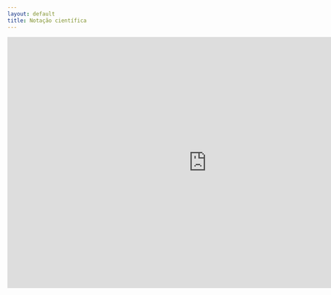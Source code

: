 ```yaml
---
layout: default
title: Notação científica
---
```


<iframe scrolling="no" title="Digite a medida, selecione as unidades de medida inicial e final e aperte o PLAY. Aperte o botão RESTAURAR para nova transformação." src="https://www.geogebra.org/material/iframe/id/fkkpzyte/width/899/height/568/border/888888/sfsb/true/smb/false/stb/false/stbh/false/ai/false/asb/false/sri/false/rc/false/ld/false/sdz/false/ctl/false" width="899px" height="568px" style="border:0px;"> </iframe>
